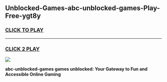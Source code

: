 
## Unblocked-Games-abc-unblocked-games-Play-Free-ygt8y
<h3>
<a href="https://premium76.site?title=abc-unblocked-games&ref=18A1">CLICK TO PLAY</a></h3>
<hr>

<h3>
<a href="https://premium76.site?title=abc-unblocked-games&ref=18A1">CLICK 2 PLAY</a>
  
</h3>

<a href="https://premium76.site?title=abc-unblocked-games&ref=18A1"><img src="https://clearcache.store/games.png"></a>


**abc-unblocked-games games unblocked: Your Gateway to Fun and Accessible Online Gaming**
